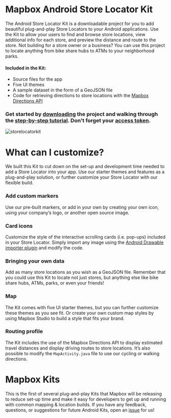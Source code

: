 # Mapbox Android Store Locator Kit

The Android Store Locator Kit is a downloadable project for you to add beautiful plug-and-play Store Locators to your Android applications. Use the Kit to allow your users to find and browse store locations, view additional info for each store, and preview the distance and route to the store. Not building for a store owner or a business? You can use this project to locate anything from bike share hubs to ATMs to your neighborhood parks.

#### Included in the Kit:
+ Source files for the app
+ Five UI themes
+ A sample dataset in the form of a GeoJSON file
+ Code for retrieving directions to store locations with the [Mapbox Directions API](https://www.mapbox.com/help/define-directions-api/)


### Get started by [downloading](https://github.com/mapbox/store-locator-android/archive/master.zip) the project and walking through the [step-by-step tutorial](https://www.mapbox.com/help/android-store-locator/). Don't forget your [access token](https://www.mapbox.com/help/how-access-tokens-work/). 

![storelocatorkit](https://user-images.githubusercontent.com/5862541/30187389-41e3bdb2-93de-11e7-9d78-009b0ac7e016.png)


# What can I customize?

We built this Kit to cut down on the set-up and development time needed to add a Store Locator into your app. Use our starter themes and features as a plug-and-play solution, or further customize your Store Locator with our flexible build. 

### Add custom markers

Use our pre-built markers, or add in your own by creating your own icon, using your company’s logo, or another open source image. 

### Card icons

Customize the style of the interactive scrolling cards (i.e. pop-ups) included in your Store Locator. Simply import any image using the [Android Drawable importer plugin](https://github.com/winterDroid/android-drawable-importer-intellij-plugin) and modify the code. 

### Bringing your own data

Add as many store locations as you wish as a GeoJSON file. Remember that you could use this Kit to locate not just stores, but anything else like bike share hubs, ATMs, parks, or even your friends!

### Map

The Kit comes with five UI starter themes, but you can further customize these themes as you see fit. Or create your own custom map styles by using Mapbox Studio to build a style that fits your brand. 

### Routing profile 

The Kit includes the use of the Mapbox Directions API to display estimated travel distances and display driving routes to store locations. It’s also possible to modify the `MapActivity.java` file to use our cycling or walking directions. 

# Mapbox Kits

This is the first of several plug-and-play Kits that Mapbox will be releasing to reduce set-up time and make it easy for developers to get up and running with common mapping & location builds. If you have any feedback, questions, or suggestions for future Android Kits, open an [issue](https://github.com/mapbox/store-locator-android/issues) for us!
